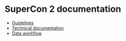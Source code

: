 # SuperCon 2 documentation 

- [Guidelines](guidelines/guidelines.md) 
- [Technical documentation](technical-documentation.md)
- [Data workflow](data_workflow/readme.md)

